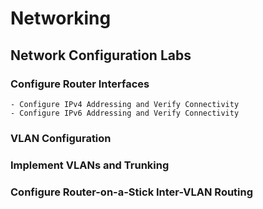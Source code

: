 # Networking
## Network Configuration Labs
### Configure Router Interfaces

	- Configure IPv4 Addressing and Verify Connectivity
	- Configure IPv6 Addressing and Verify Connectivity
	
### VLAN Configuration
### Implement VLANs and Trunking
### Configure Router-on-a-Stick Inter-VLAN Routing
